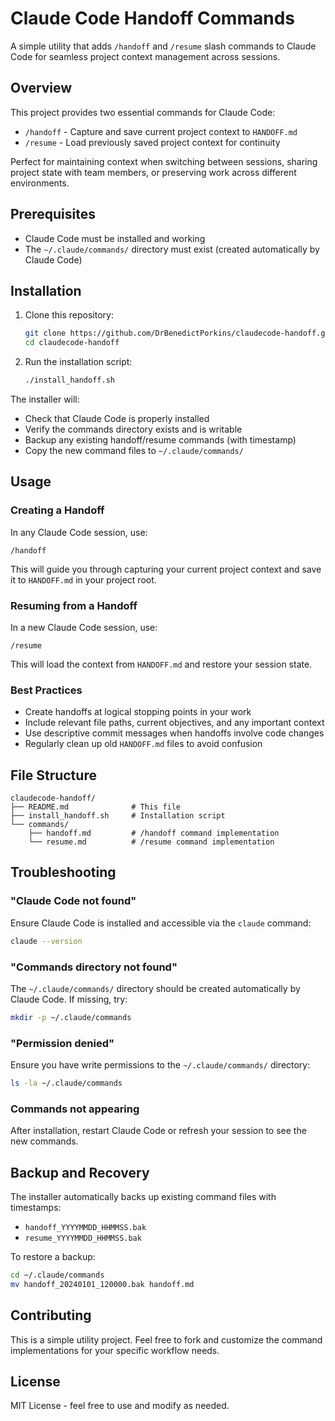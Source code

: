 # Claude Code Handoff Commands

A simple utility that adds `/handoff` and `/resume` slash commands to Claude Code for seamless project context management across sessions.

## Overview

This project provides two essential commands for Claude Code:
- `/handoff` - Capture and save current project context to `HANDOFF.md`
- `/resume` - Load previously saved project context for continuity

Perfect for maintaining context when switching between sessions, sharing project state with team members, or preserving work across different environments.

## Prerequisites

- Claude Code must be installed and working
- The `~/.claude/commands/` directory must exist (created automatically by Claude Code)

## Installation

1. Clone this repository:
   ```bash
   git clone https://github.com/DrBenedictPorkins/claudecode-handoff.git
   cd claudecode-handoff
   ```

2. Run the installation script:
   ```bash
   ./install_handoff.sh
   ```

The installer will:
- Check that Claude Code is properly installed
- Verify the commands directory exists and is writable
- Backup any existing handoff/resume commands (with timestamp)
- Copy the new command files to `~/.claude/commands/`

## Usage

### Creating a Handoff
In any Claude Code session, use:
```
/handoff
```
This will guide you through capturing your current project context and save it to `HANDOFF.md` in your project root.

### Resuming from a Handoff
In a new Claude Code session, use:
```
/resume
```
This will load the context from `HANDOFF.md` and restore your session state.

### Best Practices
- Create handoffs at logical stopping points in your work
- Include relevant file paths, current objectives, and any important context
- Use descriptive commit messages when handoffs involve code changes
- Regularly clean up old `HANDOFF.md` files to avoid confusion

## File Structure

```
claudecode-handoff/
├── README.md              # This file
├── install_handoff.sh     # Installation script
└── commands/
    ├── handoff.md         # /handoff command implementation
    └── resume.md          # /resume command implementation
```

## Troubleshooting

### "Claude Code not found"
Ensure Claude Code is installed and accessible via the `claude` command:
```bash
claude --version
```

### "Commands directory not found"
The `~/.claude/commands/` directory should be created automatically by Claude Code. If missing, try:
```bash
mkdir -p ~/.claude/commands
```

### "Permission denied"
Ensure you have write permissions to the `~/.claude/commands/` directory:
```bash
ls -la ~/.claude/commands
```

### Commands not appearing
After installation, restart Claude Code or refresh your session to see the new commands.

## Backup and Recovery

The installer automatically backs up existing command files with timestamps:
- `handoff_YYYYMMDD_HHMMSS.bak`
- `resume_YYYYMMDD_HHMMSS.bak`

To restore a backup:
```bash
cd ~/.claude/commands
mv handoff_20240101_120000.bak handoff.md
```

## Contributing

This is a simple utility project. Feel free to fork and customize the command implementations for your specific workflow needs.

## License

MIT License - feel free to use and modify as needed.